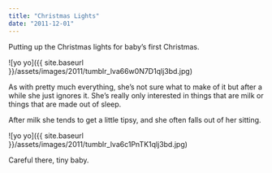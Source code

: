 ```yaml
---
title: "Christmas Lights"
date: "2011-12-01"
---
```


Putting up the Christmas lights for baby’s first Christmas.

![yo yo]({{ site.baseurl }}/assets/images/2011/tumblr_lva66w0N7D1qlj3bd.jpg)

As with pretty much everything, she’s not sure what to make of it but after a while she just ignores it. She’s really only interested in things that are milk or things that are made out of sleep.

After milk she tends to get a little tipsy, and she often falls out of her sitting.

![yo yo]({{ site.baseurl }}/assets/images/2011/tumblr_lva6c1PnTK1qlj3bd.jpg)

Careful there, tiny baby.
